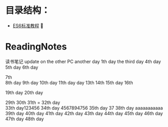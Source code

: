 
# 目录结构：
*   [ES6标准教程](https://sophieu.github.io/ReadingNotes/)
:pig: 
# ReadingNotes
读书笔记
update on the other PC
another day  1th day
the third day
4th day
5th day 
6th day 
 
7th  
8th day 
9th day 
10th day 
11th day 
 day 
13th 
14th 
15th day
16th 

19th day 
20th day 

29th 
30th 
31th =
32th day  
33th day123456
34th day  4567894756
35th day 
37
38th day aaaaaaaaaaa
39th day
40th day
41th day
42th day
43th day 44th day 45th day 46th day 47th day 48th day
